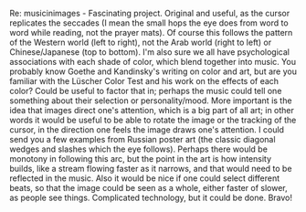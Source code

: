 Re: musicinimages - Fascinating project. Original and useful, as the cursor replicates the seccades (I mean the small hops the eye does from word to word while reading, not the prayer mats). Of course this follows the pattern of the Western world (left to right), not the Arab world (right to left) or Chinese/Japanese (top to bottom). I'm also sure we all have psychological associations with each shade of color, which blend together into music. You probably know Goethe and Kandinsky's writing on color and art, but are you familiar with the Lüscher Color Test and his work on the effects of each color? Could be useful to factor that in; perhaps the music could tell one something about their selection or personality/mood. More important is the idea that images direct one's attention, which is a big part of all art; in other words it would be useful to be able to rotate the image or the tracking of the cursor, in the direction one feels the image draws one's attention. I could send you a few examples from Russian poster art (the classic diagonal wedges and slashes which the eye follows). Perhaps there would be monotony in following this arc, but the point in the art is how intensity builds, like a stream flowing faster as it narrows, and that would need to be reflected in the music. Also it would be nice if one could select different beats, so that the image could be seen as a whole, either faster of slower, as people see things. Complicated technology, but it could be done. Bravo! 

